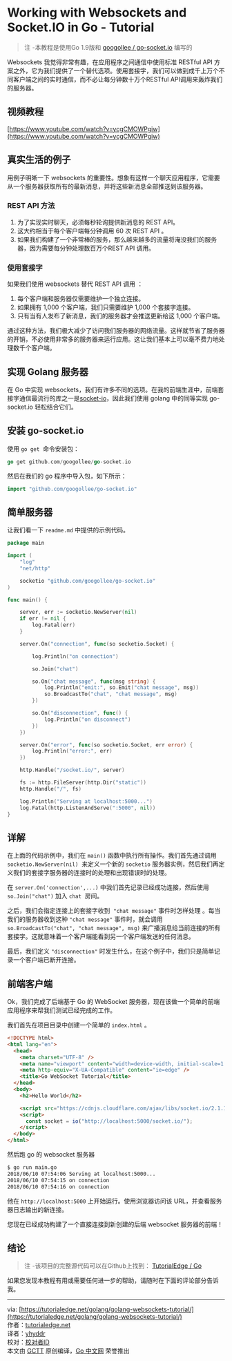 # Working with Websockets and Socket.IO in Go - Tutorial

> 注 -本教程是使用Go 1.9版和 [googollee / go-socket.io](https://github.com/googollee/go-socket.io) 编写的


Websockets 我觉得非常有趣，在应用程序之间通信中使用标准 RESTful API 方案之外，它为我们提供了一个替代选项。使用套接字，我们可以做到成千上万个不同客户端之间的实时通信，而不必让每分钟数十万个RESTful API调用来轰炸我们的服务器。

<a name="aec25b12"></a>
## 视频教程
[https://www.youtube.com/watch?v=ycgCMOWPgiw](https://www.youtube.com/watch?v=ycgCMOWPgiw)

<a name="40c21bcd"></a>
## 真实生活的例子
用例子明晰一下 websockets 的重要性。想象有这样一个聊天应用程序，它需要从一个服务器获取所有的最新消息，并将这些新消息全部推送到该服务器。

<a name="f855033b"></a>
### REST API 方法
1. 为了实现实时聊天，必须每秒轮询提供新消息的 REST API。
1. 这大约相当于每个客户端每分钟调用 60 次 REST API 。
1. 如果我们构建了一个非常棒的服务，那么越来越多的流量将淹没我们的服务器，因为需要每分钟处理数百万个REST API 调用。

<a name="d5f4422c"></a>
### 使用套接字
如果我们使用 websockets 替代 REST API 调用 ：

1. 每个客户端和服务器仅需要维护一个独立连接。
1. 如果拥有 1,000 个客户端，我们只需要维护 1,000 个套接字连接。
1. 只有当有人发布了新消息，我们的服务器才会推送更新给这 1,000 个客户端。

通过这种方法，我们极大减少了访问我们服务器的网络流量。这样就节省了服务器的开销，不必使用非常多的服务器来运行应用。这让我们基本上可以毫不费力地处理数千个客户端。

<a name="00c481bb"></a>
## 实现 Golang 服务器
在 Go 中实现 websockets，我们有许多不同的选项。在我的前端生涯中，前端套接字通信最流行的库之一是[socket-io](https://socket.io/)，因此我们使用 golang 中的同等实现 go-socket.io 轻松结合它们。

<a name="efa80b8a"></a>
## 安装 go-socket.io
使用 `go get`  命令安装包：

```go
go get github.com/googollee/go-socket.io
```

然后在我们的 go 程序中导入包，如下所示：

```go
import "github.com/googollee/go-socket.io"
```

<a name="9cf31d3d"></a>
## 简单服务器
让我们看一下 `readme.md` 中提供的示例代码。

```go
package main

import (
	"log"
	"net/http"

	socketio "github.com/googollee/go-socket.io"
)

func main() {

	server, err := socketio.NewServer(nil)
	if err != nil {
		log.Fatal(err)
	}

	server.On("connection", func(so socketio.Socket) {

		log.Println("on connection")

		so.Join("chat")

		so.On("chat message", func(msg string) {
			log.Println("emit:", so.Emit("chat message", msg))
			so.BroadcastTo("chat", "chat message", msg)
		})

		so.On("disconnection", func() {
			log.Println("on disconnect")
		})
	})

	server.On("error", func(so socketio.Socket, err error) {
		log.Println("error:", err)
	})

	http.Handle("/socket.io/", server)

	fs := http.FileServer(http.Dir("static"))
	http.Handle("/", fs)

	log.Println("Serving at localhost:5000...")
	log.Fatal(http.ListenAndServe(":5000", nil))
}
```

<a name="7a701b75"></a>
## 详解
在上面的代码示例中，我们在 `main()` 函数中执行所有操作。我们首先通过调用 `socketio.NewServer(nil)`  来定义一个新的 `socketio` 服务器实例，然后我们再定义我们的套接字服务器的连接时的处理和出现错误时的处理。

在 `server.On('connection',...)` 中我们首先记录已经成功连接，然后使用 `so.Join("chat")` 加入 `chat`  房间。

之后，我们会指定连接上的套接字收到  `"chat message"` 事件时怎样处理 。每当我们的服务器收到这种 `"chat message"` 事件时，就会调用 `so.BroadcastTo("chat", "chat message", msg)` 来广播消息给当前连接的所有套接字。这就意味着一个客户端能看到另一个客户端发送的任何消息。

最后，我们定义 `"disconnection"` 时发生什么，在这个例子中，我们只是简单记录一个客户端已断开连接。

<a name="adbdff02"></a>
## 前端客户端
Ok，我们完成了后端基于 Go 的 WebSocket 服务器，现在该做一个简单的前端应用程序来帮我们测试已经完成的工作。

我们首先在项目目录中创建一个简单的 `index.html` 。

```html
<!DOCTYPE html>
<html lang="en">
  <head>
    <meta charset="UTF-8" />
    <meta name="viewport" content="width=device-width, initial-scale=1.0" />
    <meta http-equiv="X-UA-Compatible" content="ie=edge" />
    <title>Go WebSocket Tutorial</title>
  </head>
  <body>
    <h2>Hello World</h2>

    <script src="https://cdnjs.cloudflare.com/ajax/libs/socket.io/2.1.1/socket.io.js"></script>
    <script>
      const socket = io("http://localhost:5000/socket.io/");
    </script>
  </body>
</html>
```

然后跑 go 的 websocket 服务器
```bash
$ go run main.go
2018/06/10 07:54:06 Serving at localhost:5000...
2018/06/10 07:54:15 on connection
2018/06/10 07:54:16 on connection
```

他在 `http://localhost:5000` 上开始运行。使用浏览器访问该 URL，并查看服务器日志输出的新连接。

您现在已经成功构建了一个直接连接到新创建的后端 websocket 服务器的前端！

<a name="54bbba80"></a>
## 结论
> 注 -该项目的完整源代码可以在Github上找到： [TutorialEdge / Go](https://github.com/TutorialEdge/Go/tree/master/go-websocket-tutorial)


如果您发现本教程有用或需要任何进一步的帮助，请随时在下面的评论部分告诉我。

---

via: [https://tutorialedge.net/golang/golang-websockets-tutorial/](https://tutorialedge.net/golang/golang-websockets-tutorial/)<br />作者：[tutorialedge.net](https://tutorialedge.net/golang)<br />译者：[yhyddr](https://github.com/yhyddr)<br />校对：[校对者ID](https://github.com/%E6%A0%A1%E5%AF%B9%E8%80%85ID)<br />本文由 [GCTT](https://github.com/studygolang/GCTT) 原创编译，[Go 中文网](https://studygolang.com/) 荣誉推出

